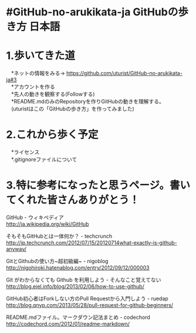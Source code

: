 #GitHub-no-arukikata-ja GitHubの歩き方 日本語  
======================

1.歩いてきた道  
======================
　*ネットの情報をみる→ https://github.com/uturist/GitHub-no-arukikata-ja#3  
　*アカウントを作る  
　*先人の動きを観察する(Followする)  
　*README.mdのみのRepositoryを作りGitHubの動きを理解する。  
　(uturistはこの「GitHubの歩き方」を作ってみました)  

2.これから歩く予定
======================
　*ライセンス  
　*.gitignoreファイルについて

3.特に参考になったと思うページ。書いてくれた皆さんありがとう！
======================

GitHub - ウィキペディア  
http://ja.wikipedia.org/wiki/GitHub

そもそもGitHubとは一体何か？ - techcrunch  
http://jp.techcrunch.com/2012/07/15/20120714what-exactly-is-github-anyway/

GitとGithubの使い方~超初級編~ - nigoblog  
http://nigohiroki.hatenablog.com/entry/2012/09/12/000003

Git がわからなくても Github を利用しよう - そんなこと覚えてない  
http://blog.eiel.info/blog/2013/02/06/how-to-use-github/

GitHub初心者はForkしない方のPull Requestから入門しよう - ruedap  
http://blog.qnyp.com/2013/05/28/pull-request-for-github-beginners/

README.mdファイル。マークダウン記法まとめ - codechord  
http://codechord.com/2012/01/readme-markdown/
